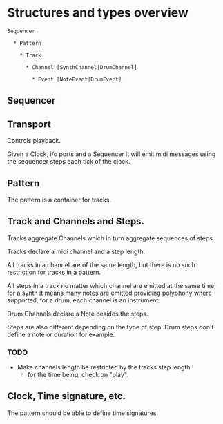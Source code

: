 

# Structures and types overview

    Sequencer

      * Pattern
    
        * Track
      
          * Channel [SynthChannel|DrumChannel]
         
            * Event [NoteEvent|DrumEvent]

## Sequencer
      
    
## Transport

  Controls playback.

  Given a Clock, i/o ports and a Sequencer it will emit midi messages using the sequencer steps each tick
    of the clock.
    
## Pattern

  The pattern is a container for tracks.
  
## Track and Channels and Steps.

  Tracks aggregate Channels which in turn aggregate sequences of steps.
   
  Tracks declare a midi channel and a step length. 
  
  All tracks in a channel are of the same length, but there is no such restriction for tracks in a pattern.
      
  All steps in a track no matter which channel are emitted at the same time; 
    for a synth it means many notes are emitted providing polyphony where supported, 
    for a drum, each channel is an instrument.
  
  Drum Channels declare a Note besides the steps.
    
  Steps are also different depending on the type of step. Drum steps don't define a note or duration for example.
    
    
###  TODO

  * Make channels length be restricted by the tracks step length.
     - for the time being, check on "play".
     
  
## Clock, Time signature, etc.

   The pattern should be able to define time signatures. 

